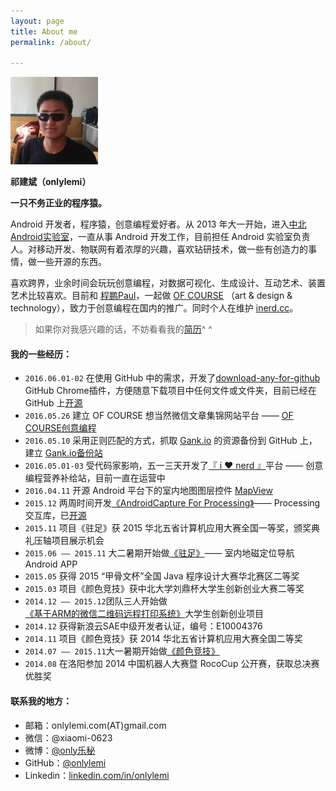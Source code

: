 ```yaml
---
layout: page
title: About me
permalink: /about/

---
```


![MyPhoto](https://raw.githubusercontent.com/onlylemi/onlylemi.github.io/master/assets/images/logo1.png)

**祁建斌（onlylemi）**

**一只不务正业的程序猿。**

Android 开发者，程序猿，创意编程爱好者。从 2013 年大一开始，进入[中北Android实验室](https://github.com/android-nuc)，一直从事 Android 开发工作，目前担任 Android 实验室负责人。对移动开发、物联网有着浓厚的兴趣，喜欢钻研技术，做一些有创造力的事情，做一些开源的东西。

喜欢跨界，业余时间会玩玩创意编程，对数据可视化、生成设计、互动艺术、装置艺术比较喜欢。目前和 [程鹏Paul](https://www.linkedin.com/in/peng-cheng-3890b361/zh-cn)，一起做 [OF COURSE](http://www.ofcourse.io) （art & design & technology），致力于创意编程在国内的推广。同时个人在维护 [inerd.cc](http://inerd.cc)。

> 如果你对我感兴趣的话，不妨看看我的[简历](http://onlylemi.github.io/resume/Jianbin_Qi_Resume.pdf)^ ^

#### 我的一些经历：

* `2016.06.01-02` 在使用 GitHub 中的需求，开发了[download-any-for-github](https://github.com/onlylemi/download-any-for-github) GitHub Chrome插件，方便随意下载项目中任何文件或文件夹，目前已经在 GitHub 上[开源](https://github.com/onlylemi/download-any-for-github)
* `2016.05.26` 建立 OF COURSE 想当然微信文章集锦网站平台 —— [OF COURSE创意编程](https://ofcourseio.github.io/)
* `2016.05.10` 采用正则匹配的方式，抓取 [Gank.io](http://gank.io) 的资源备份到 GitHub 上，建立 [Gank.io备份站](https://github.com/onlylemi/gank.io)
* `2016.05.01-03` 受代码家影响，五一三天开发了[『 i ♥ nerd 』](http://inerd.cc)平台 —— 创意编程营养补给站，目前一直在运营中
* `2016.04.11` 开源 Android 平台下的室内地图图层控件 [MapView](https://github.com/onlylemi/MapView)
* `2015.12` 两周时间开发[《AndroidCapture For Processing》](https://onlylemi.github.io/projects/processing-android-capture/)—— Processing 交互库，已[开源](https://github.com/onlylemi/processing-android-capture)
* `2015.11` 项目《驻足》获 2015 华北五省计算机应用大赛全国一等奖，颁奖典礼压轴项目展示机会
* `2015.06 —— 2015.11` 大二暑期开始做[《驻足》](https://onlylemi.github.io/projects/android-indoor/)—— 室内地磁定位导航 Android APP
* `2015.05` 获得 2015 “甲骨文杯”全国 Java 程序设计大赛华北赛区二等奖
* `2015.03` 项目《颜色竞技》获中北大学刘鼎杯大学生创新创业大赛二等奖
* `2014.12 —— 2015.12`团队三人开始做[《基于ARM的微信二维码远程打印系统》](https://onlylemi.github.io/projects/wechat-printer-apm/)大学生创新创业项目
* `2014.12` 获得新浪云SAE中级开发者认证，编号：E10004376
* `2014.11` 项目《颜色竞技》获 2014 华北五省计算机应用大赛全国二等奖
* `2014.07 —— 2015.11`大一暑期开始做[《颜色竞技》](https://onlylemi.github.io/projects/android-color-game/)
* `2014.08` 在洛阳参加 2014 中国机器人大赛暨 RocoCup 公开赛，获取总决赛优胜奖

#### 联系我的地方：

* 邮箱：onlylemi.com(AT)gmail.com
* 微信：@xiaomi-0623
* 微博：[@only乐秘](http://weibo.com/xiaomi-0623)
* GitHub：[@onlylemi](https://github.com/onlylemi)
* Linkedin：[linkedin.com/in/onlylemi](https://www.linkedin.com/in/onlylemi)